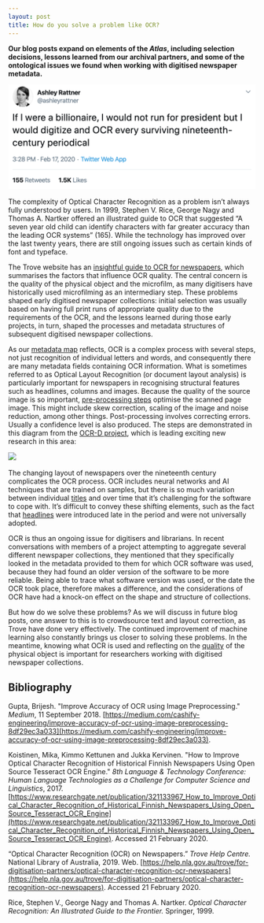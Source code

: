 ```yaml
---
layout: post
title: How do you solve a problem like OCR? 
---
```


**Our blog posts expand on elements of the *Atlas*, including selection 
decisions, lessons learned from our archival partners, and some of the ontological issues we found when 
working with digitised newspaper metadata.**

<a href="https://twitter.com/ashleyrattner/status/1229427491560882182?ref_src=twsrc%5Etfw">
<img src="https://github.com/AtlasOfDigitisedNewspapers/AtlasOfDigitisedNewspapers.github.io/blob/master/img/ocr-tweet.png?raw=true"></a>

The complexity of Optical Character Recognition as a problem isn’t always fully understood by users. In 1999, Stephen V. Rice, George Nagy and Thomas A. Nartker offered an illustrated guide to OCR that suggested “A seven year old child can identify characters with far greater accuracy than the leading OCR systems” (165). While the technology has improved over the last twenty years, there are still ongoing issues such as certain kinds of font and typeface. 
  
The Trove website has an [insightful guide to OCR for newspapers]( https://help.nla.gov.au/trove/for-digitisation-partners/optical-character-recognition-ocr-newspapers), which summarises the factors that influence OCR quality. The central concern is the quality of the physical object and the microfilm, as many digitisers have historically used microfilming as an intermediary step. These problems shaped early digitised newspaper collections: initial selection was usually based on having full print runs of appropriate quality due to the requirements of the OCR, and the lessons learned during those early projects, in turn, shaped the processes and metadata structures of subsequent digitised newspaper collections. 
  
As our [metadata map]( https://www.digitisednewspapers.net/maps/ocr/
) reflects, OCR is a complex process with several steps, not just recognition of individual letters and words, and consequently there are many metadata fields containing OCR information. What is sometimes referred to as Optical Layout Recognition (or document layout analysis) is particularly important for newspapers in recognising structural features such as headlines, columns and images. Because the quality of the source image is so important, [pre-processing steps]( https://medium.com/cashify-engineering/improve-accuracy-of-ocr-using-image-preprocessing-8df29ec3a033) optimise the scanned page image. This might include skew correction, scaling of the image and noise reduction, among other things. Post-processing involves correcting errors. Usually a confidence level is also produced. The steps are demonstrated in this diagram from the [OCR-D project]( https://ocr-d.github.io/), which is leading exciting new research in this area: 

<a href="https://ocr-d.github.io/en/about"><img src="https://ocr-d.github.io/assets/Funktionsmodell.png"></a>
  
The changing layout of newspapers over the nineteenth century complicates the OCR process. OCR includes neural networks and AI techniques that are trained on samples, but there is so much variation between individual [titles]( https://www.digitisednewspapers.net/glossary/newspaper-title/) and over time that it’s challenging for the software to cope with. It’s difficult to convey these shifting elements, such as the fact that [headlines]( https://www.digitisednewspapers.net/glossary/headline/) were introduced late in the period and were not universally adopted. 
  
OCR is thus an ongoing issue for digitisers and librarians. In recent conversations with members of a project attempting to aggregate several different newspaper collections, they mentioned that they specifically looked in the metadata provided to them for which OCR software was used, because they had found an older version of the software to be more reliable. Being able to trace what software version was used, or the date the OCR took place, therefore makes a difference, and the considerations of OCR have had a knock-on effect on the shape and structure of collections. 

But how do we solve these problems? As we will discuss in future blog posts, one answer to this is to crowdsource text and layout correction, as Trove have done very effectively. The continued improvement of machine learning also constantly brings us closer to solving these problems. In the meantime, knowing what OCR is used and reflecting on the [quality]( https://www.digitisednewspapers.net/glossary/quality/) of the physical object is important for researchers working with digitised newspaper collections. 
  
## Bibliography
Gupta, Brijesh. "Improve Accuracy of OCR using Image Preprocessing." *Medium*, 
11 September 2018. [https://medium.com/cashify-engineering/improve-accuracy-of-ocr-using-image-preprocessing-8df29ec3a033](https://medium.com/cashify-engineering/improve-accuracy-of-ocr-using-image-preprocessing-8df29ec3a033).
  
Koistinen, Mika, Kimmo Kettunen and Jukka Kervinen. "How to Improve Optical Character Recognition of Historical 
Finnish Newspapers Using Open Source Tesseract OCR Engine." *8th Language & Technology Conference: Human Language Technologies 
as a Challenge for Computer Science and Linguistics*, 2017. [https://www.researchgate.net/publication/321133967_How_to_Improve_Optical_Character_Recognition_of_Historical_Finnish_Newspapers_Using_Open_Source_Tesseract_OCR_Engine](https://www.researchgate.net/publication/321133967_How_to_Improve_Optical_Character_Recognition_of_Historical_Finnish_Newspapers_Using_Open_Source_Tesseract_OCR_Engine). 
Accessed 21 February 2020.  

“Optical Character Recognition (OCR) on Newspapers.” *Trove Help Centre.* National Library of Australia, 2019. Web. [https://help.nla.gov.au/trove/for-digitisation-partners/optical-character-recognition-ocr-newspapers](https://help.nla.gov.au/trove/for-digitisation-partners/optical-character-recognition-ocr-newspapers). Accessed 21 February 2020.
  
Rice, Stephen V., George Nagy and Thomas A. Nartker. *Optical Character Recognition: An Illustrated Guide to the Frontier.*
Springer, 1999.
